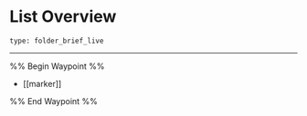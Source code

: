 # List Overview
 
```ccard
type: folder_brief_live
```
 
---

%% Begin Waypoint %%
- [[marker]]

%% End Waypoint %%